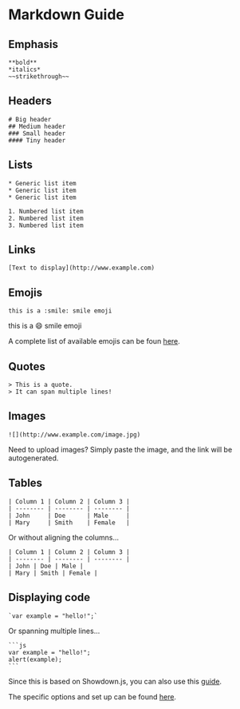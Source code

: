 # Markdown Guide

## Emphasis

    **bold**
    *italics*
    ~~strikethrough~~

## Headers

    # Big header
    ## Medium header
    ### Small header
    #### Tiny header

## Lists

    * Generic list item
    * Generic list item
    * Generic list item

    1. Numbered list item
    2. Numbered list item
    3. Numbered list item

## Links

    [Text to display](http://www.example.com)

## Emojis

    this is a :smile: smile emoji

this is a :smile: smile emoji

A complete list of available emojis can be foun [here](https://github.com/showdownjs/showdown/wiki/emojis).

## Quotes

    > This is a quote.
    > It can span multiple lines!

## Images

    ![](http://www.example.com/image.jpg)

Need to upload images? Simply paste the image, and the link will be autogenerated.

## Tables

    | Column 1 | Column 2 | Column 3 |
    | -------- | -------- | -------- |
    | John     | Doe      | Male     |
    | Mary     | Smith    | Female   |

Or without aligning the columns...

    | Column 1 | Column 2 | Column 3 |
    | -------- | -------- | -------- |
    | John | Doe | Male |
    | Mary | Smith | Female |

## Displaying code

    `var example = "hello!";`

Or spanning multiple lines...

    ```js
    var example = "hello!";
    alert(example);
    ```

Since this is based on Showdown.js, you can also use this [guide](https://github.com/showdownjs/showdown/wiki/Showdown's-Markdown-syntax).

The specific options and set up can be found [here](https://github.com/patarapolw/aloud/tree/master/assets/make-html.js).
